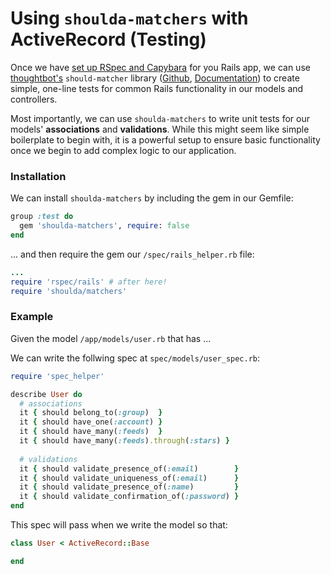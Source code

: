 # Using `shoulda-matchers` with ActiveRecord (Testing)

Once we have [set up RSpec and Capybara](testing_rspec_and_capybara.md) for you Rails app, we can use [thoughtbot's](http://thoughtbot.com/) `should-matcher` library ([Github](https://github.com/thoughtbot/shoulda-matchers), [Documentation](http://thoughtbot.github.io/shoulda-matchers)) to create simple, one-line tests for common Rails functionality in our models and controllers.

Most importantly, we can use `shoulda-matchers` to write unit tests for our models' **associations** and **validations**. While this might seem like simple boilerplate to begin with, it is a powerful setup to ensure basic functionality once we begin to add complex logic to our application.

### Installation

We can install `shoulda-matchers` by including the gem in our Gemfile:

```ruby
group :test do
  gem 'shoulda-matchers', require: false
end
```

... and then require the gem our `/spec/rails_helper.rb` file:

```ruby
...
require 'rspec/rails' # after here!
require 'shoulda/matchers'
```

### Example

Given the model `/app/models/user.rb` that has ...

We can write the follwing spec at `spec/models/user_spec.rb`:

```ruby
require 'spec_helper'

describe User do
  # associations
  it { should belong_to(:group)  }
  it { should have_one(:account) }
  it { should have_many(:feeds)  }
  it { should have_many(:feeds).through(:stars) }
  
  # validations
  it { should validate_presence_of(:email)        }
  it { should validate_uniqueness_of(:email)      }
  it { should validate_presence_of(:name)         }
  it { should validate_confirmation_of(:password) }
end
```

This spec will pass when we write the model so that:

```ruby
class User < ActiveRecord::Base

end
```
